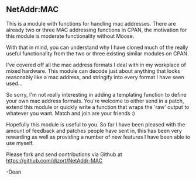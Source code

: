 NetAddr:MAC
-----------

This is a module with functions for handling mac addresses. There are
already two or three MAC addressing functions in CPAN, the motivation
for this module is moderate functionality without Moose.

With that in mind, you can understand why I have cloned much of the really
useful functionality from the two or three existing similar modules on CPAN.

I've covered off all the mac address formats I deal with in my workplace
of mixed hardware. This module can decode just about anything that looks
reasonably like a mac address, and stringify into every format I have seen
used...

So sorry, I'm not really interesting in adding a templating function to
define your own mac address formats. You're welcome to either send in a
patch, extend this module or quickly write a function that wraps the 'raw'
output to whatever you want. Match and join are your friends :)

Hopefully this module is useful to you. So far I have been pleased with
the amount of feedback and patches people have sent in, this has been very
rewarding as well as providing a number of new features I have been able
to use myself.

Please fork and send contributions via Github at
https://github.com/djzort/NetAddr-MAC

-Dean
